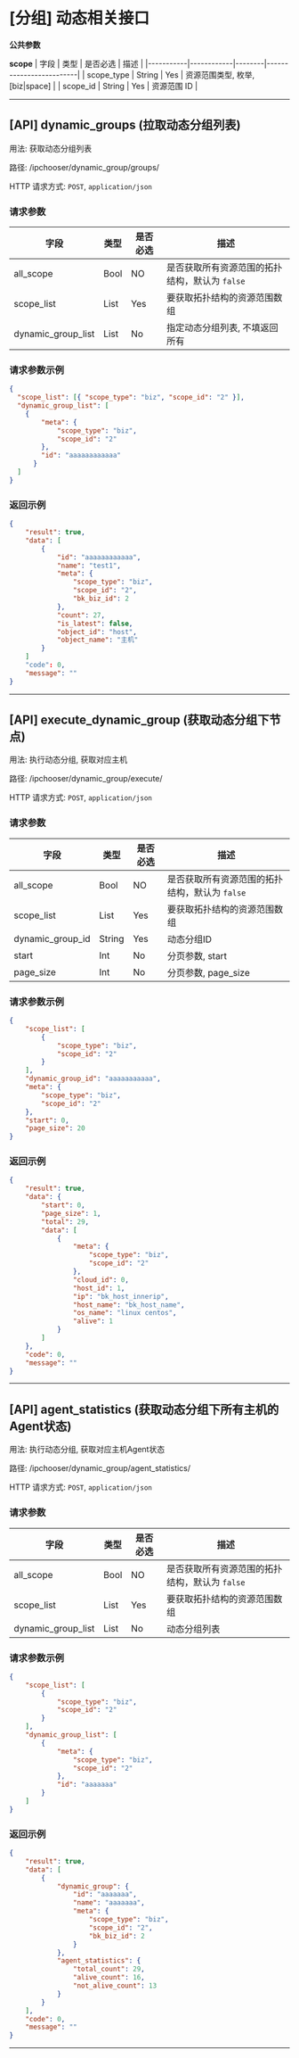 # [分组] 动态相关接口

**公共参数**

**scope**
| 字段 | 类型 | 是否必选 | 描述 |
|-----------|------------|--------|-------------------------|
| scope_type | String | Yes | 资源范围类型, 枚举, [biz|space] |
| scope_id | String | Yes | 资源范围 ID |

<hr>

## [API] dynamic_groups (拉取动态分组列表)

用法: 获取动态分组列表

路径: /ipchooser/dynamic_group/groups/

HTTP 请求方式: `POST`, `application/json`

### 请求参数

| 字段       | 类型 | 是否必选 | 描述                                           |
| ---------- | ---- | -------- | ---------------------------------------------- |
| all_scope  | Bool | NO       | 是否获取所有资源范围的拓扑结构，默认为 `false` |
| scope_list | List | Yes      | 要获取拓扑结构的资源范围数组                   |
| dynamic_group_list | List | No | 指定动态分组列表, 不填返回所有 |

### 请求参数示例

```json
{
  "scope_list": [{ "scope_type": "biz", "scope_id": "2" }],
  "dynamic_group_list": [
    {
        "meta": {
            "scope_type": "biz",
            "scope_id": "2"
        },
        "id": "aaaaaaaaaaaa"
      }
  ]
}
```

### 返回示例

```json
{
    "result": true,
    "data": [
        {
            "id": "aaaaaaaaaaaa",
            "name": "test1",
            "meta": {
                "scope_type": "biz",
                "scope_id": "2",
                "bk_biz_id": 2
            },
            "count": 27,
            "is_latest": false,
            "object_id": "host",
            "object_name": "主机"
        }
    ]
    "code": 0,
    "message": ""
}
```

<hr>

## [API] execute_dynamic_group (获取动态分组下节点)

用法: 执行动态分组, 获取对应主机

路径: /ipchooser/dynamic_group/execute/

HTTP 请求方式: `POST`, `application/json`

### 请求参数

| 字段       | 类型 | 是否必选 | 描述                                           |
| ---------- | ---- | -------- | ---------------------------------------------- |
| all_scope  | Bool | NO       | 是否获取所有资源范围的拓扑结构，默认为 `false` |
| scope_list | List | Yes      | 要获取拓扑结构的资源范围数组                   |
| dynamic_group_id | String | Yes | 动态分组ID |
| start | Int | No | 分页参数, start |
| page_size | Int | No | 分页参数, page_size |

### 请求参数示例

```json
{
    "scope_list": [
        {
            "scope_type": "biz",
            "scope_id": "2"
        }
    ],
    "dynamic_group_id": "aaaaaaaaaaa",
    "meta": {
        "scope_type": "biz",
        "scope_id": "2"
    },
    "start": 0,
    "page_size": 20
}
```

### 返回示例

```json
{
    "result": true,
    "data": {
        "start": 0,
        "page_size": 1,
        "total": 29,
        "data": [
            {
                "meta": {
                    "scope_type": "biz",
                    "scope_id": "2"
                },
                "cloud_id": 0,
                "host_id": 1,
                "ip": "bk_host_innerip",
                "host_name": "bk_host_name",
                "os_name": "linux centos",
                "alive": 1
            }
        ]
    },
    "code": 0,
    "message": ""
}
```

<hr>

## [API] agent_statistics (获取动态分组下所有主机的Agent状态)

用法: 执行动态分组, 获取对应主机Agent状态

路径: /ipchooser/dynamic_group/agent_statistics/

HTTP 请求方式: `POST`, `application/json`

### 请求参数

| 字段       | 类型 | 是否必选 | 描述                                           |
| ---------- | ---- | -------- | ---------------------------------------------- |
| all_scope  | Bool | NO       | 是否获取所有资源范围的拓扑结构，默认为 `false` |
| scope_list | List | Yes      | 要获取拓扑结构的资源范围数组                   |
| dynamic_group_list | List | No | 动态分组列表 |

### 请求参数示例

```json
{
    "scope_list": [
        {
            "scope_type": "biz",
            "scope_id": "2"
        }
    ],
    "dynamic_group_list": [
        {
            "meta": {
                "scope_type": "biz",
                "scope_id": "2"
            },
            "id": "aaaaaaa"
        }
    ]
}
```

### 返回示例

```json
{
    "result": true,
    "data": [
        {
            "dynamic_group": {
                "id": "aaaaaaa",
                "name": "aaaaaaa",
                "meta": {
                    "scope_type": "biz",
                    "scope_id": "2",
                    "bk_biz_id": 2
                }
            },
            "agent_statistics": {
                "total_count": 29,
                "alive_count": 16,
                "not_alive_count": 13
            }
        }
    ],
    "code": 0,
    "message": ""
}
```

<hr>

